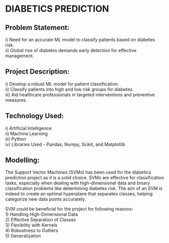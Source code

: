 # DIABETICS PREDICTION
## Problem Statement:
i) Need for an accurate ML model to classify patients based on diabetes risk. <br>
ii) Global rise of diabetes demands early detection for effective management.

## Project Description:
i) Develop a robust ML model for patient classification. <br>
ii) Classify patients into high and low risk groups for diabetes. <br>
iii) Aid healthcare professionals in targeted interventions and preventive measures.

## Technology Used:
i) Artificial Intelligence <br>
ii) Machine Learning <br>
iii) Python <br>
iv) Libraries Used - Pandas, Numpy, Scikit, and Matplotlib

## Modelling:
The Support Vector Machines (SVMs) has been used for the diabetics prediction project as it is a solid choice. SVMs are effective for classification tasks, especially when dealing with high-dimensional data and binary classification problems like determining diabetes risk. The aim of an SVM is indeed to create an optimal hyperplane that separates classes, helping categorize new data points accurately.
<p>
SVM could be beneficial for the project for following reasons:<br>
1) Handling High-Dimensional Data <br>
2) Effective Separation of Classes <br>
3) Flexibility with Kernels <br>
4) Robustness to Outliers <br>
5) Generalization 




